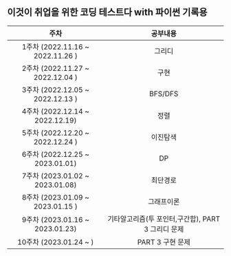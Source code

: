 ## 이것이 취업을 위한 코딩 테스트다 with 파이썬 기록용

|               주차               |                      공부내용                      |
| :------------------------------: | :------------------------------------------------: |
| 1주차 (2022.11.16 ~ 2022.11.26 ) |                       그리디                       |
| 2주차 (2022.11.27 ~ 2022.12.04 ) |                        구현                        |
| 3주차 (2022.12.05 ~ 2022.12.13 ) |                      BFS/DFS                       |
| 4주차 (2022.12.14 ~ 2022.12.19)  |                        정렬                        |
| 5주차 (2022.12.20 ~ 2022.12.24 ) |                      이진탐색                      |
| 6주차 (2022.12.25 ~ 2023.01.01)  |                         DP                         |
| 7주차 (2023.01.02 ~ 2023.01.08)  |                      최단경로                      |
| 8주차 (2023.01.09 ~ 2023.01.15 ) |                     그래프이론                     |
| 9주차 (2023.01.16 ~ 2023.01.23)  | 기타알고리즘(투 포인터,구간합), PART 3 그리디 문제 |
|      10주차 (2023.01.24 ~ )      |                  PART 3 구현 문제                  |
